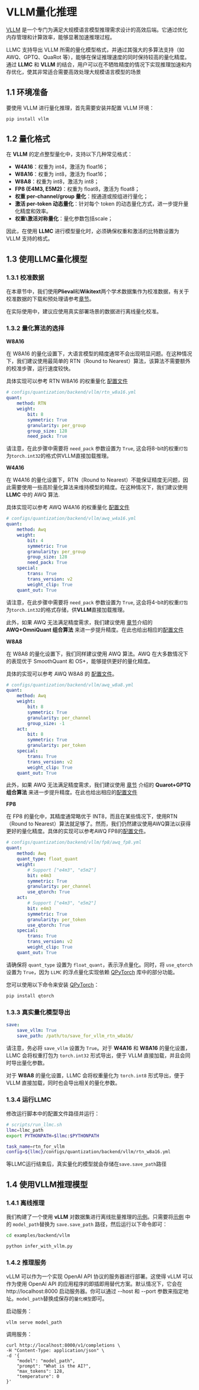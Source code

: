 # VLLM量化推理

[VLLM](https://github.com/vllm-project/vllm) 是一个专门为满足大规模语言模型推理需求设计的高效后端。它通过优化内存管理和计算效率，能够显著加速推理过程。

LLMC 支持导出 VLLM 所需的量化模型格式，并通过其强大的多算法支持（如 AWQ、GPTQ、QuaRot 等），能够在保证推理速度的同时保持较高的量化精度。通过 **LLMC** 和 **VLLM** 的结合，用户可以在不牺牲精度的情况下实现推理加速和内存优化，使其非常适合需要高效处理大规模语言模型的场景



## 1.1 环境准备

要使用 VLLM 进行量化推理，首先需要安装并配置 VLLM 环境：
```bash
pip install vllm
```

## 1.2 量化格式

在 **VLLM** 的定点整型量化中，支持以下几种常见格式：

- **W4A16**：权重为 int4，激活为 float16；
- **W8A16**：权重为 int8，激活为 float16；
- **W8A8**：权重为 int8，激活为 int8；
- **FP8 (E4M3, E5M2)**：权重为 float8，激活为 float8；
- **权重 per-channel/group 量化**：按通道或按组进行量化；
- **激活 per-token 动态量化**：针对每个 token 的动态量化方式，进一步提升量化精度和效率。
- **权重\激活对称量化**：量化参数包括scale；

因此，在使用 **LLMC** 进行模型量化时，必须确保权重和激活的比特数设置为 VLLM 支持的格式。


## 1.3 使用LLMC量化模型


### 1.3.1 校准数据

在本章节中，我们使用**Plieval**和**Wikitext**两个学术数据集作为校准数据，有关于校准数据的下载和预处理请参考[章节](https://llmc-zhcn.readthedocs.io/en/latest/configs.html)。

在实际使用中，建议应使用真实部署场景的数据进行离线量化校准。


### 1.3.2 量化算法的选择

**W8A16**

在 W8A16 的量化设置下，大语言模型的精度通常不会出现明显问题。在这种情况下，我们建议使用最简单的 RTN（Round to Nearest）算法，该算法不需要额外的校准步骤，运行速度较快。

具体实现可以参考 RTN W8A16 的权重量化 [配置文件](https://github.com/ModelTC/llmc/tree/main/configs/quantization/backend/vllm/rtn_w8a16.yml)

```yaml
# configs/quantization/backend/vllm/rtn_w8a16.yml
quant:
    method: RTN
    weight:
        bit: 8
        symmetric: True
        granularity: per_group
        group_size: 128
        need_pack: True
```
请注意，在此步骤中需要将 `need_pack` 参数设置为 `True`, 这会将8-bit的权重`打包`为`torch.int32`的格式供VLLM直接加载推理。

**W4A16**

在 W4A16 的量化设置下，RTN（Round to Nearest）不能保证精度无问题，因此需要使用一些高阶量化算法来维持模型的精度。在这种情况下，我们建议使用 **LLMC** 中的 AWQ 算法.


具体实现可以参考 AWQ W4A16 的权重量化 [配置文件](https://github.com/ModelTC/llmc/tree/main/configs/quantization/backend/vllm/awq_w4a16.yml)

```yaml
# configs/quantization/backend/vllm/awq_w4a16.yml
quant:
    method: Awq
    weight:
        bit: 4
        symmetric: True
        granularity: per_group
        group_size: 128
        need_pack: True
    special:
        trans: True
        trans_version: v2
        weight_clip: True
    quant_out: True  
```
请注意，在此步骤中需要将 `need_pack` 参数设置为 `True`, 这会将4-bit的权重`打包`为`torch.int32`的格式存储，供**VLLM**直接加载推理。


此外，如果 AWQ 无法满足精度需求，我们建议使用 [章节](https://llmc-zhcn.readthedocs.io/en/latest/practice/awq_omni.html)介绍的 **AWQ+OmniQuant 组合算法** 来进一步提升精度。在此也给出相应的[配置文件](https://github.com/ModelTC/llmc/tree/main/configs/quantization/backend/vllm/w4a16_combin)


**W8A8**

在 W8A8 的量化设置下，我们同样建议使用 AWQ 算法。AWQ 在大多数情况下的表现优于 SmoothQuant 和 OS+，能够提供更好的量化精度。

具体的实现可以参考 AWQ W8A8 的 [配置文件](https://github.com/ModelTC/llmc/tree/main/configs/quantization/backend/vllm/awq_w8a8.yml)。

```yaml
# configs/quantization/backend/vllm/awq_w8a8.yml
quant:
    method: Awq
    weight:
        bit: 8
        symmetric: True
        granularity: per_channel
        group_size: -1
    act:
        bit: 8
        symmetric: True
        granularity: per_token
    special:
        trans: True
        trans_version: v2
        weight_clip: True
    quant_out: True 
```

此外，如果 AWQ 无法满足精度需求，我们建议使用 [章节](https://llmc-zhcn.readthedocs.io/en/latest/practice/quarot_gptq.html) 介绍的 **Quarot+GPTQ 组合算法** 来进一步提升精度。在此也给出相应的[配置文件](https://github.com/ModelTC/llmc/tree/main/configs/quantization/backend/vllm/w8a8_combin)


**FP8**

在 FP8 的量化中，其精度通常略优于 INT8，而且在某些情况下，使用RTN（Round to Nearest）算法就足够了。然而，我们仍然建议使用AWQ算法以获得更好的量化精度。具体的实现可以参考AWQ FP8的[配置文件](https://github.com/ModelTC/llmc/tree/main/configs/quantization/backend/vllm/fp8/awq_fp8.yml)。

```yaml
# configs/quantization/backend/vllm/fp8/awq_fp8.yml
quant:
    method: Awq
    quant_type: float_quant
    weight:
        # Support ["e4m3", "e5m2"]
        bit: e4m3
        symmetric: True
        granularity: per_channel
        use_qtorch: True
    act:
        # Support ["e4m3", "e5m2"]
        bit: e4m3
        symmetric: True
        granularity: per_token
        use_qtorch: True
    special:
        trans: True
        trans_version: v2
        weight_clip: True
    quant_out: True
```

请确保将 `quant_type` 设置为 `float_quant`，表示浮点量化。同时，将 `use_qtorch` 设置为 `True`，因为 `LLMC` 的浮点量化实现依赖 [QPyTorch](https://github.com/Tiiiger/QPyTorch) 库中的部分功能。

您可以使用以下命令来安装 [QPyTorch](https://github.com/Tiiiger/QPyTorch)：

```bash
pip install qtorch
```


### 1.3.3 真实量化模型导出

```yaml
save:
    save_vllm: True
    save_path: /path/to/save_for_vllm_rtn_w8a16/
```
请注意，务必将 `save_vllm` 设置为 `True`。对于 **W4A16** 和 **W8A16** 的量化设置，LLMC 会将权重打包为 `torch.int32` 形式导出，便于 VLLM 直接加载，并且会同时导出量化参数。

对于 **W8A8** 的量化设置，LLMC 会将权重量化为 `torch.int8` 形式导出，便于 VLLM 直接加载，同时也会导出相关的量化参数。


### 1.3.4 运行LLMC

修改运行脚本中的配置文件路径并运行：

```bash
# scripts/run_llmc.sh
llmc=llmc_path
export PYTHONPATH=$llmc:$PYTHONPATH

task_name=rtn_for_vllm
config=${llmc}/configs/quantization/backend/vllm/rtn_w8a16.yml
```
等LLMC运行结束后，真实量化的模型就会存储在`save.save_path`路径

## 1.4 使用VLLM推理模型

### 1.4.1 离线推理

我们构建了一个使用 **vLLM** 对数据集进行离线批量推理的[示例](https://github.com/ModelTC/llmc/blob/main/examples/backend/vllm/infer_with_vllm.py)。只需要将[示例](https://github.com/ModelTC/llmc/blob/main/examples/backend/vllm/infer_with_vllm.py) 中的 `model_path`替换为 `save.save_path` 路径，然后运行以下命令即可：

```bash
cd examples/backend/vllm

python infer_with_vllm.py
```


### 1.4.2 推理服务

vLLM 可以作为一个实现 OpenAI API 协议的服务器进行部署。这使得 vLLM 可以作为使用 OpenAI API 的应用程序的即插即用替代方案。默认情况下，它会在 http://localhost:8000 启动服务器。你可以通过 --host 和 --port 参数来指定地址。`model_path`替换成保存的`量化模型`即可。

启动服务：

```
vllm serve model_path 
```

调用服务：

```
curl http://localhost:8000/v1/completions \
-H "Content-Type: application/json" \
-d '{
    "model": "model_path",
    "prompt": "What is the AI?",
    "max_tokens": 128,
    "temperature": 0
}'
```
